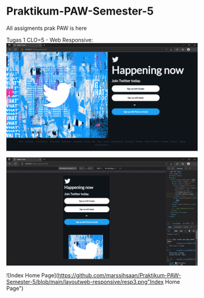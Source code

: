 # Praktikum-PAW-Semester-5
All assigments prak PAW is here

Tugas 1 CLO=5 - Web Responsive:
![Index Home Page](https://github.com/marssihsaan/Praktikum-PAW-Semester-5/blob/main/layoutweb-responsive/resp1.png "Index Home Page")

![Index Home Page](https://github.com/marssihsaan/Praktikum-PAW-Semester-5/blob/main/layoutweb-responsive/resp2.png "Index Home Page")

![Index Home Page](https://github.com/marssihsaan/Praktikum-PAW-Semester-5/blob/main/layoutweb-responsive/resp3.png"Index Home Page")
